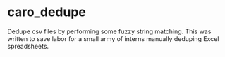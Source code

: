 # caro_dedupe
Dedupe csv files by performing some fuzzy string matching. 
This was written to save labor for a small army of interns manually deduping Excel spreadsheets.
